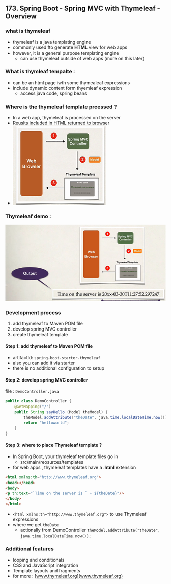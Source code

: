 ## 173. Spring Boot - Spring MVC with Thymeleaf - Overview
### what is thymeleaf 
* thymeleaf is a java templating engine 
* commonly used fto generate **HTML** view for web apps 
* however, it is a general purpose templating engine 
  * can use thymeleaf outside of web apps (more on this later)


### What is thymleaf tempalte : 
* can be an html page iwth some thymealeaf expressions
* include dynamic content form thyemleaf expression 
  * access java code, spring beans 

### Where is the thymeleaf template prcessed ? 
* In a web app, thymeleaf is processed on the server 
* Reuslts included in HTML returned to browser 
* ![img.png](img.png)

### Thymeleaf demo : 
![img_1.png](img_1.png)


### Development process 
1. add thymeleaf to Maven POM file 
2. develop spring MVC controller 
3. create thymeleaf template 

#### Step 1: add thymeleaf to Maven POM file 
* artifactId: `spring-boot-starter-thymeleaf`
* also you can add it via starter 
* there is no additional configuration to setup 


#### Step 2: develop spring MVC controller 
file : `DemoController.java`
```java
public class DemoController {
    @GetMapping("/")
    public String sayHello (Model theModel) {
        theModel.addAttribute("theDate", java.time.localDateTime.now());
        return "helloworld";
    }
}
```

#### Step 3: where to place Thymeleaf template ? 
* In Spring Boot, your thymeleaf template files go in 
  * src/main/reosurces/templates 
* for web apps , thymeleaf templates have a .**html** extension 

```html
<html xmlns:th="http://www.thymeleaf.org">
<head></head>
<body>
<p th:text="`Time on the server is ` + ${theDate}"/> 
</body>
</html>
```
* `<html xmlns:th="http://www.thymeleaf.org">` to use Thymeleaf expressions 
* where we get `theDate`
  * actionally from DemoController `theModel.addAttribute("theDate", java.time.localDateTime.now());
`

### Additional features 
* looping and conditionals 
* CSS and JavaScript integration 
* Template layouts and fragments 
* for more : [www.thymeleaf.org](www.thymeleaf.org)

